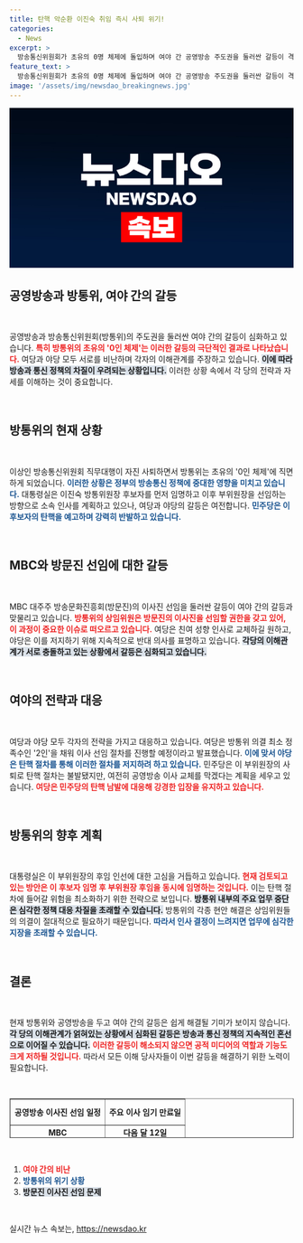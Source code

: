 ```yaml
---
title: 탄핵 악순환 이진숙 취임 즉시 사퇴 위기!
categories:
  - News
excerpt: >
  방송통신위원회가 초유의 0명 체제에 돌입하며 여야 간 공영방송 주도권을 둘러싼 갈등이 격화되고 있습니다. 민주당은 법 개정으로 방통위 통제에 나섰고, 여당은 인사 교체를 강행하겠다는 입장입니다. 과연 이 혼란 속에서 방송 정책은 어떻게 진행될까요?
feature_text: >
  방송통신위원회가 초유의 0명 체제에 돌입하며 여야 간 공영방송 주도권을 둘러싼 갈등이 격화되고 있습니다. 민주당은 법 개정으로 방통위 통제에 나섰고, 여당은 인사 교체를 강행하겠다는 입장입니다. 과연 이 혼란 속에서 방송 정책은 어떻게 진행될까요?
image: '/assets/img/newsdao_breakingnews.jpg'
---
```


<p><img src="/assets/img/newsdao_breakingnews.jpg" alt="flaretime 속보" /></p>

<h2 data-ke-size="size26">공영방송과 방통위, 여야 간의 갈등</h2>

<p data-ke-size="size16">&nbsp;</p>

<p>공영방송과 방송통신위원회(방통위)의 주도권을 둘러싼 여야 간의 갈등이 심화하고 있습니다. <b><span style="color: #ee2323;">특히 방통위의 초유의 '0인 체제'는 이러한 갈등의 극단적인 결과로 나타났습니다.</span></b> 여당과 야당 모두 서로를 비난하며 각자의 이해관계를 주장하고 있습니다. <b><span style="background-color: #21538527;">이에 따라 방송과 통신 정책의 차질이 우려되는 상황입니다.</span></b> 이러한 상황 속에서 각 당의 전략과 자세를 이해하는 것이 중요합니다. </p>

<p data-ke-size="size16">&nbsp;</p>

<h2 data-ke-size="size26">방통위의 현재 상황</h2>

<p data-ke-size="size16">&nbsp;</p>

<p>이상인 방송통신위원회 직무대행이 자진 사퇴하면서 방통위는 초유의 '0인 체제'에 직면하게 되었습니다. <b><span style="color: #1a5490;">이러한 상황은 정부의 방송통신 정책에 중대한 영향을 미치고 있습니다.</span></b> 대통령실은 이진숙 방통위원장 후보자를 먼저 임명하고 이후 부위원장을 선임하는 방향으로 소속 인사를 계획하고 있으나, 여당과 야당의 갈등은 여전합니다. <b><span style="color: #1a5490;">민주당은 이 후보자의 탄핵을 예고하며 강력히 반발하고 있습니다.</span></b></p>

<p data-ke-size="size16">&nbsp;</p>

<h2 data-ke-size="size26">MBC와 방문진 선임에 대한 갈등</h2>

<p data-ke-size="size16">&nbsp;</p>

<p>MBC 대주주 방송문화진흥회(방문진)의 이사진 선임을 둘러싼 갈등이 여야 간의 갈등과 맞물리고 있습니다. <b><span style="color: #ee2323;">방통위의 상임위원은 방문진의 이사진을 선임할 권한을 갖고 있어, 이 과정이 중요한 이슈로 떠오르고 있습니다.</span></b> 여당은 친여 성향 인사로 교체하길 원하고, 야당은 이를 저지하기 위해 지속적으로 반대 의사를 표명하고 있습니다. <b><span style="background-color: #21538527;">각당의 이해관계가 서로 충돌하고 있는 상황에서 갈등은 심화되고 있습니다.</span></b></p>

<p data-ke-size="size16">&nbsp;</p>

<h2 data-ke-size="size26">여야의 전략과 대응</h2>

<p data-ke-size="size16">&nbsp;</p>

<p>여당과 야당 모두 각자의 전략을 가지고 대응하고 있습니다. 여당은 방통위 의결 최소 정족수인 '2인'을 채워 이사 선임 절차를 진행할 예정이라고 발표했습니다. <b><span style="color: #1a5490;">이에 맞서 야당은 탄핵 절차를 통해 이러한 절차를 저지하려 하고 있습니다.</span></b> 민주당은 이 부위원장의 사퇴로 탄핵 절차는 불발됐지만, 여전히 공영방송 이사 교체를 막겠다는 계획을 세우고 있습니다. <b><span style="color: #ee2323;">여당은 민주당의 탄핵 남발에 대응해 강경한 입장을 유지하고 있습니다.</span></b></p>

<p data-ke-size="size16">&nbsp;</p>

<h2 data-ke-size="size26">방통위의 향후 계획</h2>

<p data-ke-size="size16">&nbsp;</p>

<p>대통령실은 이 부위원장의 후임 인선에 대한 고심을 거듭하고 있습니다. <b><span style="color: #ee2323;">현재 검토되고 있는 방안은 이 후보자 임명 후 부위원장 후임을 동시에 임명하는 것입니다.</span></b> 이는 탄핵 절차에 들어갈 위험을 최소화하기 위한 전략으로 보입니다. <b><span style="background-color: #21538527;">방통위 내부의 주요 업무 중단은 심각한 정책 대응 차질을 초래할 수 있습니다.</span></b> 방통위의 각종 현안 해결은 상임위원들의 의결이 절대적으로 필요하기 때문입니다. <b><span style="color: #1a5490;">따라서 인사 결정이 느려지면 업무에 심각한 지장을 초래할 수 있습니다.</span></b></p>

<p data-ke-size="size16">&nbsp;</p>

<h2 data-ke-size="size26">결론</h2>

<p data-ke-size="size16">&nbsp;</p>

<p>현재 방통위와 공영방송을 두고 여야 간의 갈등은 쉽게 해결될 기미가 보이지 않습니다. <b><span style="background-color: #21538527;">각 당의 이해관계가 얽혀있는 상황에서 심화된 갈등은 방송과 통신 정책의 지속적인 혼선으로 이어질 수 있습니다.</span></b> <b><span style="color: #ee2323;">이러한 갈등이 해소되지 않으면 공적 미디어의 역할과 기능도 크게 저하될 것입니다.</span></b> 따라서 모든 이해 당사자들이 이번 갈등을 해결하기 위한 노력이 필요합니다. </p>

<p data-ke-size="size16">&nbsp;</p>

<table style="border-collapse: collapse; width: 100%; height: 70px;" border="1" cellspacing="0" cellpadding="0">
<tbody>
<tr>
<td style="text-align: center; height: 40px;"><b>공영방송 이사진 선임 일정</b></td>
<td style="text-align: center; height: 40px;"><b>주요 이사 임기 만료일</b></td>
</tr>
<tr>
<td style="text-align: center; height: 17px;"><b>MBC</b></td>
<td style="text-align: center; height: 17px;"><b>다음 달 12일</b></td>
</tr>
<tr>
<td style="text-align: center; height: 17px;"><b>KBS</b></td>
<td style="text-align: center; height: 17px;"><b>다음 달 31일</b></td>
</tr>
<tr>
<td style="text-align: center; height: 17px;"><b>EBS</b></td>
<td style="text-align: center; height: 17px;"><b>9월 14일</b></td>
</tr>
</tbody>
</table>

<p data-ke-size="size16">&nbsp;</p>

<ol>
<li><b><span style="color: #ee2323;">여야 간의 비난</span></b></li>
<li><b><span style="color: #1a5490;">방통위의 위기 상황</span></b></li>
<li><b><span style="background-color: #21538527;">방문진 이사진 선임 문제</span></b></li>
</ol>

<p data-ke-size="size16">&nbsp;</p>
실시간 뉴스 속보는, <a href="https://newsdao.kr" rel="dofollow">https://newsdao.kr</a>


